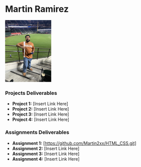 # Martin Ramirez 


<img src="./assets/MartinR.jpeg" style="width:150px;"/>

### Projects Deliverables
- **Project 1:** [Insert Link Here]
- **Project 2:** [Insert Link Here]
- **Project 3:** [Insert Link Here]
- **Project 4:** [Insert Link Here]

### Assignments Deliverables
- **Assignment 1:** [https://github.com/Martin2xx/HTML_CSS.git] 
- **Assignment 2:** [Insert Link Here]
- **Assignment 3:** [Insert Link Here]
- **Assignment 4:** [Insert Link Here]





